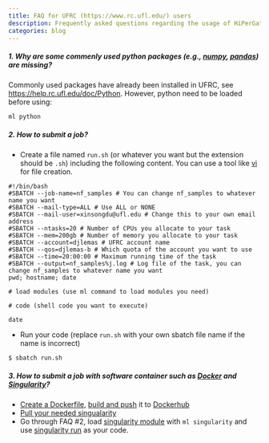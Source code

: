 ```yaml
---
title: FAQ for UFRC (https://www.rc.ufl.edu/) users
description: Frequently asked questions regarding the usage of HiPerGator
categories: blog
---
```


##### 1. Why are some commenly used python packages (e.g., [numpy](https://numpy.org/), [pandas](https://pandas.pydata.org/)) are missing?

Commonly used packages have already been installed in UFRC, see https://help.rc.ufl.edu/doc/Python. However, python need to be loaded before using:

```
ml python
```

##### 2. How to submit a job?
   - Create a file named `run.sh` (or whatever you want but the extension should be `.sh`) including the following content. You can use a tool like [vi](https://www.youtube.com/watch?v=FLCCqzwHB5s) for file creation.

```
#!/bin/bash
#SBATCH --job-name=nf_samples # You can change nf_samples to whatever name you want
#SBATCH --mail-type=ALL # Use ALL or NONE
#SBATCH --mail-user=xinsongdu@ufl.edu # Change this to your own email address
#SBATCH --ntasks=20 # Number of CPUs you allocate to your task
#SBATCH --mem=200gb # Number of memory you allocate to your task
#SBATCH --account=djlemas # UFRC account name
#SBATCH --qos=djlemas-b # Which quota of the account you want to use
#SBATCH --time=20:00:00 # Maximum running time of the task
#SBATCH --output=nf_samples%j.log # Log file of the task, you can change nf_samples to whatever name you want
pwd; hostname; date

# load modules (use ml command to load modules you need)

# code (shell code you want to execute)

date
```

   - Run your code (replace `run.sh` with your own sbatch file name if the name is incorrect)

```
$ sbatch run.sh
```

##### 3. How to submit a job with software container such as [Docker](https://www.docker.com/) and [Singularity](https://singularity.lbl.gov/)?
   - [Create a Dockerfile](https://docs.docker.com/get-started/part2/), [build and push](https://medium.com/@deepakshakya/beginners-guide-to-use-docker-build-run-push-and-pull-4a132c094d75) it to [Dockerhub](https://hub.docker.com/)
   - [Pull your needed singualarity](https://singularity.lbl.gov/docs-pull)
   - Go through FAQ #2, load [singularity module](https://help.rc.ufl.edu/doc/Singularity) with `ml singularity` and use [singularity run](https://singularity.lbl.gov/docs-run) as your code.